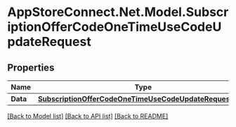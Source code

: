 # AppStoreConnect.Net.Model.SubscriptionOfferCodeOneTimeUseCodeUpdateRequest

## Properties

Name | Type | Description | Notes
------------ | ------------- | ------------- | -------------
**Data** | [**SubscriptionOfferCodeOneTimeUseCodeUpdateRequestData**](SubscriptionOfferCodeOneTimeUseCodeUpdateRequestData.md) |  | 

[[Back to Model list]](../README.md#documentation-for-models) [[Back to API list]](../README.md#documentation-for-api-endpoints) [[Back to README]](../README.md)

